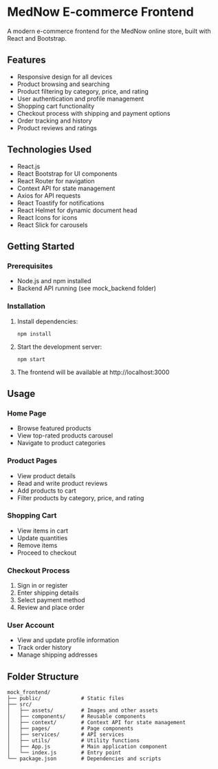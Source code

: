# MedNow E-commerce Frontend

A modern e-commerce frontend for the MedNow online store, built with React and Bootstrap.

## Features

- Responsive design for all devices
- Product browsing and searching
- Product filtering by category, price, and rating
- User authentication and profile management
- Shopping cart functionality
- Checkout process with shipping and payment options
- Order tracking and history
- Product reviews and ratings

## Technologies Used

- React.js
- React Bootstrap for UI components
- React Router for navigation
- Context API for state management
- Axios for API requests
- React Toastify for notifications
- React Helmet for dynamic document head
- React Icons for icons
- React Slick for carousels

## Getting Started

### Prerequisites

- Node.js and npm installed
- Backend API running (see mock_backend folder)

### Installation

1. Install dependencies:
   ```
   npm install
   ```

2. Start the development server:
   ```
   npm start
   ```

3. The frontend will be available at http://localhost:3000

## Usage

### Home Page

- Browse featured products
- View top-rated products carousel
- Navigate to product categories

### Product Pages

- View product details
- Read and write product reviews
- Add products to cart
- Filter products by category, price, and rating

### Shopping Cart

- View items in cart
- Update quantities
- Remove items
- Proceed to checkout

### Checkout Process

1. Sign in or register
2. Enter shipping details
3. Select payment method
4. Review and place order

### User Account

- View and update profile information
- Track order history
- Manage shipping addresses

## Folder Structure

```
mock_frontend/
├── public/             # Static files
├── src/
│   ├── assets/         # Images and other assets
│   ├── components/     # Reusable components
│   ├── context/        # Context API for state management
│   ├── pages/          # Page components
│   ├── services/       # API services
│   ├── utils/          # Utility functions
│   ├── App.js          # Main application component
│   └── index.js        # Entry point
└── package.json        # Dependencies and scripts
```
